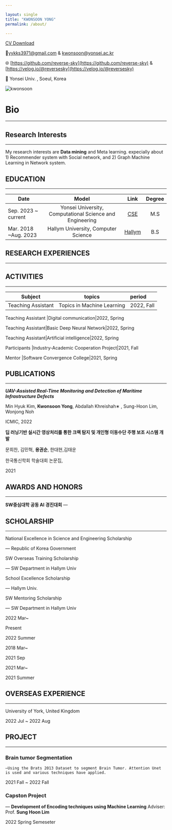 ```yaml
---

layout: single
title: "KWONSOON YONG"
permalink: /about/

---
```


[CV Download](https://drive.google.com/file/d/1qVR79WUlrT5dfnhpbITQWqVxxoXylMKO/view)

📧yykks3971@gmail.com & kwonsoon@yonsei.ac.kr 


🌐 [https://github.com/reverse-sky](https://github.com/reverse-sky) & [https://velog.io/@reversesky](https://velog.io/@reversesky)

📍 Yonsei Univ. , Soeul, Korea


![kwonsoon](/assets/images/about/your-image.jpg)
<!-- 
![KakaoTalk_20220222_113424548 (1).jpg](KWONSOON%20YONG%207052a552f8a74c55a01a010cd0e741e7/KakaoTalk_20220222_113424548_(1).jpg) -->


# Bio
-----


## Research Interests

---

My research interests are **Data mining** and Meta learning. expecially about 1) Recommender system with Social network,  and 2) Graph Machine Learning in Network system.  

## EDUCATION

---
|Date                            |Model                           |Link                            |Degree|
|--------------------------------|:------------------------------:|:------------------------------:|:-----:|
|Sep. 2023 ~ current  |Yonsei University, Computational Science and Engineering       |<a href="https://cse.yonsei.ac.kr/cse/index.do">CSE</a>|M.S|
|Mar. 2018 ~Aug. 2023  |Hallym University, Computer Science       |<a href="https://sw.hallym.ac.kr/index.php">Hallym</a>|B.S|



## RESEARCH EXPERIENCES

---



## ACTIVITIES

---

|Subject | topics | period
|----|:---:|:----|
Teaching Assistant |Topics in Machine Learning|2022, Fall

Teaching Assistant |Digital communication|2022, Spring


Teaching Assistant|Basic Deep Neural Network|2022, Spring

Teaching Assistant|Artificial intelligence|2022, Spring

Participants |Industry-Academic Cooperation Project|2021, Fall

Mentor |Software Convergence College|2021, Spring


## PUBLICATIONS

---

***UAV-Assisted Real-Time Monitoring and Detection of Maritime Infrastructure Defects***

Min Hyuk Kim, **Kwonsoon Yong**, Abdallah Khreishah∗ , Sung-Hoon Lim, Wonjong Noh

ICMIC, 2022

**딥 러닝기반 실시간 영상처리를 통한 크랙 탐지 및 개인형 이동수단 주행 보조 시스템 개발**

문희찬, 김민혁, **용권순**, 한대현,김태운

한국통신학회  학술대회 논문집,

2021

## AWARDS AND HONORS

---

**SW중심대학 공동 AI 경진대회**                                                —



## SCHOLARSHIP

---

National Excellence in Science and Engineering Scholarship

  — Republic of Korea Government

SW Overseas Training Scholarship

— SW Department  in Hallym Univ

  

School Excellence Scholarship

  — Hallym Univ.

SW Mentoring Scholarship

  — SW Department  in Hallym Univ

2022 Mar~

Present 

2022 Summer

2018 Mar~

2021 Sep

2021 Mar~ 

2021 Summer

## OVERSEAS EXPERIENCE

---

University of York, United Kingdom

2022 Jul ~ 2022 Aug

## PROJECT

---

### Brain tumor Segmentation

    —Using the Brats 2013 Dataset to segment Brain Tumor. Attention Unet is used and various techniques have applied.

2021 Fall ~ 2022 Fall

### Capston Project

— ****Development of Encoding techniques using Machine Learning**** Adviser: Prof. **Sung Hoon Lim**

2022 Spring Semeseter
